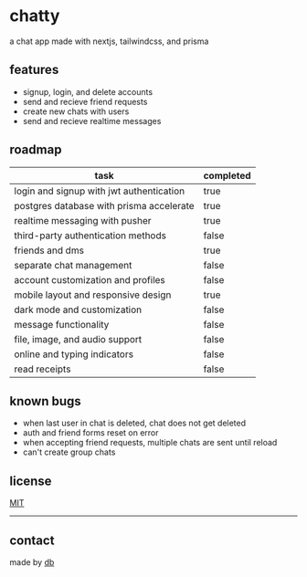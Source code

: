 # chatty

a chat app
made with nextjs, tailwindcss, and prisma

## features

- signup, login, and delete accounts
- send and recieve friend requests
- create new chats with users
- send and recieve realtime messages

## roadmap

| task                                     | completed |
| ---------------------------------------- | --------- |
| login and signup with jwt authentication | true      |
| postgres database with prisma accelerate | true      |
| realtime messaging with pusher           | true      |
| third-party authentication methods       | false     |
| friends and dms                          | true      |
| separate chat management                 | false     |
| account customization and profiles       | false     |
| mobile layout and responsive design      | true      |
| dark mode and customization              | false     |
| message functionality                    | false     |
| file, image, and audio support           | false     |
| online and typing indicators             | false     |
| read receipts                            | false     |

## known bugs

- when last user in chat is deleted, chat does not get deleted
- auth and friend forms reset on error
- when accepting friend requests, multiple chats are sent until reload
- can't create group chats

## license

[MIT](LICENSE)

---

## contact

made by [db](https://github.com/DataBase137)
